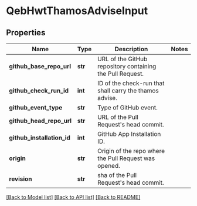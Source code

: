 # QebHwtThamosAdviseInput

## Properties
Name | Type | Description | Notes
------------ | ------------- | ------------- | -------------
**github_base_repo_url** | **str** | URL of the GitHub repository containing the Pull Request. | 
**github_check_run_id** | **int** | ID of the check-run that shall carry the thamos advise. | 
**github_event_type** | **str** | Type of GitHub event. | 
**github_head_repo_url** | **str** | URL of the Pull Request&#x27;s head commit. | 
**github_installation_id** | **int** | GitHub App Installation ID. | 
**origin** | **str** | Origin of the repo where the Pull Request was opened. | 
**revision** | **str** | sha of the Pull Request&#x27;s head commit. | 

[[Back to Model list]](../README.md#documentation-for-models) [[Back to API list]](../README.md#documentation-for-api-endpoints) [[Back to README]](../README.md)

